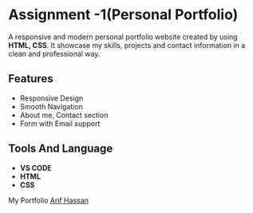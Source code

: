 # Assignment -1(Personal Portfolio)

A responsive and modern personal portfolio website created by using **HTML, CSS**. 
 It showcase my skills, projects and contact information in a clean and professional way.

 ## Features
 - Responsive Design
 - Smooth Navigation
 - About me, Contact section
 - Form with Email support

## Tools And Language
- **VS CODE**
- **HTML**
- **CSS**

My Portfolio
[Arif Hassan](https://luc1fer007.github.io/BCC-Intern_1st-Batch_Team_Vela/)
